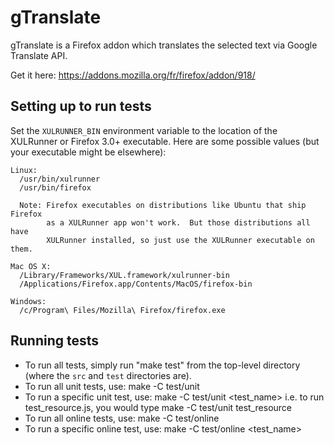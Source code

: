 gTranslate
==========

gTranslate is a Firefox addon which translates the selected text via Google Translate API.

Get it here: https://addons.mozilla.org/fr/firefox/addon/918/

Setting up to run tests
-----------------------

Set the `XULRUNNER_BIN` environment variable to the location of the XULRunner
or Firefox 3.0+ executable. Here are some possible values (but your executable
might be elsewhere): 

    Linux:
      /usr/bin/xulrunner
      /usr/bin/firefox
    
      Note: Firefox executables on distributions like Ubuntu that ship Firefox
            as a XULRunner app won't work.  But those distributions all have
            XULRunner installed, so just use the XULRunner executable on them.
    
    Mac OS X:
      /Library/Frameworks/XUL.framework/xulrunner-bin
      /Applications/Firefox.app/Contents/MacOS/firefox-bin
    
    Windows:
      /c/Program\ Files/Mozilla\ Firefox/firefox.exe

Running tests
-------------

* To run all tests, simply run "make test" from the top-level directory (where
  the `src` and `test` directories are).
* To run all unit tests, use:
      make -C test/unit
* To run a specific unit test, use:
      make -C test/unit <test_name>
  i.e. to run test_resource.js, you would type
      make -C test/unit test_resource
* To run all online tests, use:
      make -C test/online
* To run a specific online test, use:
      make -C test/online <test_name>

